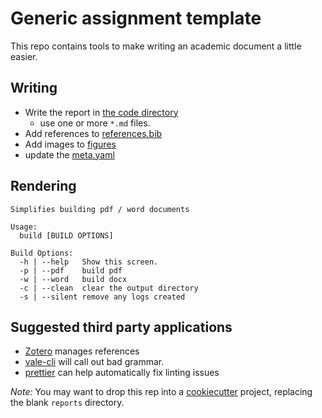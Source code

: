 # Generic assignment template

This repo contains tools to make writing an academic document a little easier.

## Writing

+ Write the report in [the code directory](code/)
  + use one or more `*.md` files.
+ Add references to [references.bib](code/references.bib)
+ Add images to [figures](code/figures)
+ update the [meta.yaml](code/config/meta.yaml)

## Rendering

```text
Simplifies building pdf / word documents 

Usage:
  build [BUILD OPTIONS]

Build Options:
  -h | --help   Show this screen.
  -p | --pdf    build pdf
  -w | --word   build docx
  -c | --clean  clear the output directory
  -s | --silent remove any logs created
```

## Suggested third party applications

+ [Zotero](https://www.zotero.org) manages references
+ [vale-cli](https://github.com/errata-ai/vale) will call out bad grammar.
+ [prettier](https://prettier.io/) can help automatically fix linting issues

_Note:_ You may want to drop this rep into a [cookiecutter](https://drivendata.github.io/cookiecutter-data-science/) project, replacing the blank ```reports``` directory.
